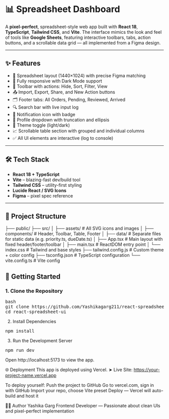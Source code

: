 # 📊 Spreadsheet Dashboard

A **pixel-perfect**, spreadsheet-style web app built with **React 18**, **TypeScript**, **Tailwind CSS**, and **Vite**. The interface mimics the look and feel of tools like **Google Sheets**, featuring interactive toolbars, tabs, action buttons, and a scrollable data grid — all implemented from a Figma design.

---

## ✨ Features

- 🧩 Spreadsheet layout (1440×1024) with precise Figma matching
- 🎨 Fully responsive with Dark Mode support
- 📂 Toolbar with actions: Hide, Sort, Filter, View
- 📤 Import, Export, Share, and New Action buttons
- 🗂 Footer tabs: All Orders, Pending, Reviewed, Arrived
- 🔍 Search bar with live input log
- 🔔 Notification icon with badge
- 👤 Profile dropdown with truncation and ellipsis
- 🔄 Theme toggle (light/dark)
- 📈 Scrollable table section with grouped and individual columns
- ✅ All UI elements are interactive (log to console)

---

## 🛠️ Tech Stack

- **React 18 + TypeScript**
- **Vite** – blazing-fast dev/build tool
- **Tailwind CSS** – utility-first styling
- **Lucide React / SVG Icons**
- **Figma** – pixel spec reference

---

## 📁 Project Structure

├── public/
├── src/
│ ├── assets/ # All SVG icons and images
│ ├── components/ # Header, Toolbar, Table, Footer
│ ├── data/ # Separate files for static data (e.g. priority.ts, dueDate.ts)
│ ├── App.tsx # Main layout with fixed header/footer/toolbar
│ ├── main.tsx # ReactDOM entry point
│ └── index.css # Tailwind and base styles
├── tailwind.config.js # Custom theme + color config
├── tsconfig.json # TypeScript configuration
└── vite.config.ts # Vite config

## 🚀 Getting Started

### 1. Clone the Repository
<pre>bash
git clone https://github.com/Yashikagarg211/react-spreadsheet-ui.git
cd react-spreadsheet-ui
</pre>

2. Install Dependencies
<pre>npm install</pre>

3. Run the Development Server
<pre>npm run dev</pre>
Open http://localhost:5173 to view the app.

🌐 Deployment
This app is deployed using Vercel.
➤ Live Site: https://your-project-name.vercel.app

To deploy yourself:
Push the project to GitHub
Go to vercel.com, sign in with GitHub
Import your repo, choose Vite preset
Deploy — Vercel will auto-build and host it

🙋‍♀️ Author
Yashika Garg
Frontend Developer — Passionate about clean UIs and pixel-perfect implementation



